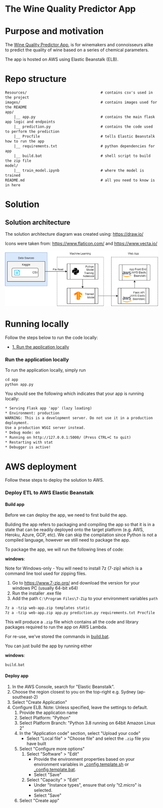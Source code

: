 # The Wine Quality Predictor App

# Purpose and motivation

The [Wine Quality Predictor App](http://winepredict-env.eba-knafuyum.ap-southeast-2.elasticbeanstalk.com/), is for winemakers and connoisseurs alike to predict the quality of wine based on a series of chemical parameters. 

The app is hosted on AWS using Elastic Beanstalk (ELB). 

# Repo structure 
```
Resources/                                  # contains csv's used in the project
images/                                     # contains images used for the README
app/    
    |__ app.py                              # contains the main flask app logic and endpoints 
    |__ prediction.py                       # contains the code used to perform the prediction
    |__ Procfile                            # tells Elastic Beanstalk how to run the app 
    |__ requirements.txt                    # python dependencies for app 
    |__ build.bat                           # shell script to build the zip file 
model/    
    |__ train_model.ipynb                   # where the model is trained
README.md                                   # all you need to know is in here 
```

# Solution 

## Solution architecture

The solution architecture diagram was created using: https://draw.io/ 

Icons were taken from: https://www.flaticon.com/ and https://www.vecta.io/ 


![solution_architecture.drawio.png](images/solution_architecture_diagram2.drawio.png)

# Running locally 

Follow the steps below to run the code locally: 

- [1. Run the application locally ](#run-the-application-locally)

### Run the application locally 

To run the application locally, simply run 

```
cd app
python app.py
```

You should see the following which indicates that your app is running locally: 
```
* Serving Flask app 'app' (lazy loading)
* Environment: production
WARNING: This is a development server. Do not use it in a production deployment.
Use a production WSGI server instead.
* Debug mode: on
* Running on http://127.0.0.1:5000/ (Press CTRL+C to quit)
* Restarting with stat
* Debugger is active!
```

# AWS deployment  

Follow these steps to deploy the solution to AWS. 


### Deploy ETL to AWS Elastic Beanstalk 

#### Build app

Before we can deploy the app, we need to first build the app. 

Building the app refers to packaging and compiling the app so that it is in a state that can be readily deployed onto the target platform (e.g. AWS, Heroku, Azure, GCP, etc). We can skip the compilation since Python is not a compiled language, however we still need to package the app. 

To package the app, we will run the following lines of code: 


<b>windows</b>:

Note for Windows-only - You will need to install 7z (7-zip) which is a command line tool used for zipping files. 

1. Go to https://www.7-zip.org/ and download the version for your windows PC (usually 64-bit x64)
2. Run the installer .exe file 
3. Add the path `C:\Program Files\7-Zip` to your environment variables `path` 

```
7z a -tzip web-app.zip templates static
7z a -tzip web-app.zip app.py prediction.py requirements.txt Procfile
```

This will produce a `.zip` file which contains all the code and library packages required to run the app on AWS Lambda.  

For re-use, we've stored the commands in [build.bat](app/build.bat). 

You can just build the app by running either 

<b>windows</b>:
```
build.bat
```

#### Deploy app

1. In the AWS Console, search for "Elastic Beanstalk". 
2. Choose the region closest to you on the top-right e.g. Sydney (ap-southeast-2)
3. Select "Create Application" 
4. Configure ELB. Note: Unless specified, leave the settings to default. 
    1. Provide the application name 
    2. Select Platform: "Python"
    3. Select Platform Branch: "Python 3.8 running on 64bit Amazon Linux 2"
    4. In the "Application code" section, select "Upload your code"
        - Select "Local file" > "Choose file" and select the `.zip` file you have built 
    5. Select "Configure more options" 
        1. Select "Software" > "Edit"
            - Provide the environment properties based on your environment variables in [_config.template.sh](app/_config.template.sh) or [_config.template.bat](app/_config.template.bat).
            - Select "Save" 
        2. Select "Capacity" > "Edit" 
            - Under "Instance types", ensure that only "t2.micro" is selected. 
            - Select "Save" 
    6. Select "Create app" 

